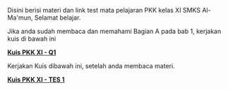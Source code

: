 Disini berisi materi dan link test mata pelajaran PKK kelas XI SMKS Al-Ma'mun,
Selamat belajar.

Jika anda sudah membaca dan memahami Bagian A pada bab 1, kerjakan kuis di bawah ini

**[Kuis PKK XI - Q1](https://forms.gle/233C2KnPQUWE5F2c6)**

Kerjakan Kuis dibawah ini, setelah anda membaca materi.

**[Kuis PKK XI - TES 1](https://docs.google.com/forms/d/e/1FAIpQLSesWDbHJlztsypS11T_4huGCnP6_gviwyeVICxrusQYPHGoZg/viewform?usp=sf_link)**

